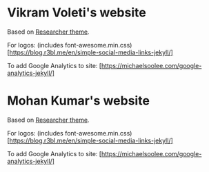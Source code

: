 # Vikram Voleti's website

Based on [Researcher theme](https://github.com/bk2dcradle/researcher).

For logos: (includes font-awesome.min.css)
[https://blog.r3bl.me/en/simple-social-media-links-jekyll/]

To add Google Analytics to site:
[https://michaelsoolee.com/google-analytics-jekyll/]

# Mohan Kumar's website

Based on [Researcher theme](https://github.com/bk2dcradle/researcher).

For logos: (includes font-awesome.min.css)
[https://blog.r3bl.me/en/simple-social-media-links-jekyll/]

To add Google Analytics to site:
[https://michaelsoolee.com/google-analytics-jekyll/]

